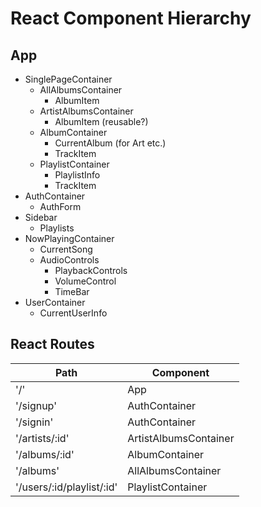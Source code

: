 # React Component Hierarchy

## App

* SinglePageContainer
  * AllAlbumsContainer
    * AlbumItem
  * ArtistAlbumsContainer
    * AlbumItem (reusable?)
  * AlbumContainer
    * CurrentAlbum (for Art etc.)
    * TrackItem
  * PlaylistContainer
    * PlaylistInfo
    * TrackItem
* AuthContainer
  * AuthForm
* Sidebar
  * Playlists
* NowPlayingContainer
  * CurrentSong
  * AudioControls
    * PlaybackControls
    * VolumeControl
    * TimeBar
* UserContainer
  * CurrentUserInfo

## React Routes

| Path | Component |
|------|-----------|
| '/'   | App       |
| '/signup' | AuthContainer |
| '/signin' | AuthContainer |
| '/artists/:id' | ArtistAlbumsContainer |
| '/albums/:id' | AlbumContainer |
| '/albums' | AllAlbumsContainer |
| '/users/:id/playlist/:id' | PlaylistContainer |
